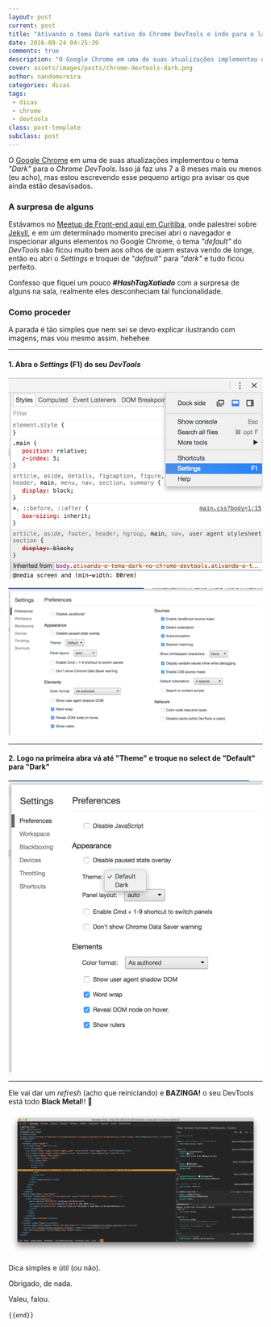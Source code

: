 ```yaml
---
layout: post
current: post
title: "Ativando o tema Dark nativo do Chrome DevTools e indo para o lado negro da força"
date: 2016-09-24 04:25:39
comments: true
description: "O Google Chrome em uma de suas atualizações implementou o tema “Dark” para o Chrome DevTools."
cover: assets/images/posts/chrome-devtools-dark.png
author: nandomoreira
categories: dicas
tags:
 - dicas
 - chrome
 - devtools
class: post-template
subclass: post
---
```


O [Google Chrome](https://www.google.com/chrome/) em uma de suas atualizações implementou o tema _"Dark"_ para o _Chrome DevTools_. Isso já faz uns 7 a 8 meses mais ou menos (eu acho), mas estou escrevendo esse pequeno artigo pra avisar os que ainda estão desavisados.

### A surpresa de alguns

Estávamos no [Meetup de Front-end aqui em Curitiba](https://www.eventick.com.br/6o-femug-cwb), onde palestrei sobre [Jekyll](http://jekyllrb.com/), e em um determinado momento precisei abri o navegador e inspecionar alguns elementos no Google Chrome, o tema _"default"_ do _DevTools_ não ficou muito bem aos olhos de quem estava vendo de longe, então eu abri o _Settings_ e troquei de _"default"_ para _"dark"_ e tudo ficou perfeito.

Confesso que fiquei um pouco **_#HashTagXatiado_** com a surpresa de alguns na sala, realmente eles desconheciam tal funcionalidade.

### Como proceder

A parada é tão simples que nem sei se devo explicar ilustrando com imagens, mas vou mesmo assim. hehehee

---

#### 1. Abra o _Settings_ (F1) do seu _DevTools_

![Chrome DevTools settings menu](/assets/images/posts/chrome-devtools-settings-menu.png)

![Chrome DevTools settings](/assets/images/posts/chrome-devtools-settings.png)

---

#### 2. Logo na primeira abra vá até "Theme" e troque no select de "Default" para "Dark"

![Chrome DevTools settings select](/assets/images/posts/chrome-devtools-settings-select.png)

---

Ele vai dar um _refresh_ (acho que reiniciando) e **BAZINGA!** o seu DevTools está todo **Black Metal**!! 🤘

![Chrome DevTools dark](/assets/images/posts/chrome-devtools-dark.png)

Dica simples e útil (ou não).

Obrigado, de nada.

Valeu, falou.

`{{end}}`
